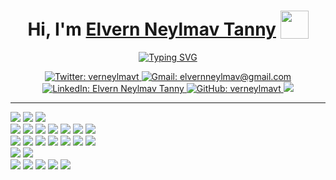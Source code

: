 <!--  -->
<h1 align="center">
    <b>
        Hi, I'm 
        <a href="https://verneylmavt.github.io/" target="_blank">Elvern Neylmav Tanny</a>
    </b>
    <img src="https://media.giphy.com/media/NfKnZceHRpkn2ziaNk/giphy.gif" width="45" style="vertical-align: -5px;">
</h1>
<!--  -->



<!--  -->
<p align="center">
    <a href="https://git.io/typing-svg"><img src="https://readme-typing-svg.demolab.com?font=Source+Code+Pro&weight=500&size=25&pause=1000&color=7bd4f1&center=true&vCenter=true&width=600&height=100&lines=Computer+Science+Student;Aspired+Machine+Learning+Engineer;AI+Enthusiast;Lifelong+Learner" alt="Typing SVG" />
    </a>
</p>
<!--  -->



<!--  -->
<p align="center">
    <!-- 
    <a href="https://verneylmavt.github.io/" target="blank">
        <img src="https://img.shields.io/badge/PERSONAL_WEBSITE-1D1B1F?style=for-the-badge&logo=medium&logoColor=white" alt="Personal Website: https://verneylmavt.github.io/" />
    </a>
    -->
    <a href="https://x.com/verneylmavt" target="_blank">
        <img src="https://img.shields.io/badge/TWITTER-000000?style=for-the-badge&logo=x&logoColor=white" alt="Twitter: verneylmavt" />
    </a>
    <a href="mailto:elvernneylmav@gmail.com" target="_blank">
        <img src="https://img.shields.io/badge/GMAIL-EA4335?style=for-the-badge&logo=gmail&logoColor=white" alt="Gmail: elvernneylmav@gmail.com"/>
    </a>
    <a href="https://www.linkedin.com/in/elvern-neylmav-t/" target="_blank">
        <img src="https://img.shields.io/badge/LINKEDIN-0A66C2?style=for-the-badge&logo=linkedin&logoColor=white" alt="LinkedIn: Elvern Neylmav Tanny"/>
    </a>
    <a href="https://github.com/verneylmavt" target="_blank">
        <img src="https://img.shields.io/badge/GITHUB-27005D?style=for-the-badge&logo=github&logoColor=white" alt="GitHub: verneylmavt"  />
    </a> 
    </a> 
    <a href="https://verneylogyt.streamlit.app/" target="_blank">
        <img src="https://img.shields.io/badge/ML MODELS COLLECTION-FF4B4B?style=for-the-badge&logo=streamlit&logoColor=white" />
    </a> 
</p>
<!--  -->
<hr>



<!--
- 🔭 I’m currently working on Personal Website

- 🌱 I’m currently learning Front-End Web Development

- 👯 I’m looking to collaborate on [<TO BE FILLED>](example.com)

- 🤝 I’m looking for help with [<TO BE FILLED>](example.com)

- 👨‍💻 All of my projects are available at [example.com](example.com)

- 💬 Ask me about **<TO BE FILLED>**

- 📫 How to reach me **elvernneylmav@gmail.com**

- 📄 Know about my experiences [example.com](example.com)

- ⚡ Fun fact **<TO BE FILLED>**
-->



<!--
<h3 align="left">Connect with me:</h3>
<p align="left">
<a href="https://twitter.com/verneylmavt" target="blank"><img align="center" src="https://raw.githubusercontent.com/rahuldkjain/github-profile-readme-generator/master/src/images/icons/Social/twitter.svg" alt="verneylmavt" height="30" width="40" /></a>
<a href="https://linkedin.com/in/elvern-neylmav-t" target="blank"><img align="center" src="https://raw.githubusercontent.com/rahuldkjain/github-profile-readme-generator/master/src/images/icons/Social/linked-in-alt.svg" alt="elvern-neylmav-t" height="30" width="40" /></a>
</p>
-->



<!--  -->
<!--
<h2 align="left">
    Languages & Tools
</h2>
-->
<!--  -->

<!--
<p align="left"> <a href="https://www.gnu.org/software/bash/" target="_blank" rel="noreferrer"> <img src="https://www.vectorlogo.zone/logos/gnu_bash/gnu_bash-icon.svg" alt="bash" width="40" height="40"/> </a> <a href="https://getbootstrap.com" target="_blank" rel="noreferrer"> <img src="https://raw.githubusercontent.com/devicons/devicon/master/icons/bootstrap/bootstrap-plain-wordmark.svg" alt="bootstrap" width="40" height="40"/> </a> <a href="https://www.cprogramming.com/" target="_blank" rel="noreferrer"> <img src="https://raw.githubusercontent.com/devicons/devicon/master/icons/c/c-original.svg" alt="c" width="40" height="40"/> </a> <a href="https://www.w3schools.com/css/" target="_blank" rel="noreferrer"> <img src="https://raw.githubusercontent.com/devicons/devicon/master/icons/css3/css3-original-wordmark.svg" alt="css3" width="40" height="40"/> </a> <a href="https://expressjs.com" target="_blank" rel="noreferrer"> <img src="https://raw.githubusercontent.com/devicons/devicon/master/icons/express/express-original-wordmark.svg" alt="express" width="40" height="40"/> </a> <a href="https://www.figma.com/" target="_blank" rel="noreferrer"> <img src="https://www.vectorlogo.zone/logos/figma/figma-icon.svg" alt="figma" width="40" height="40"/> </a> <a href="https://firebase.google.com/" target="_blank" rel="noreferrer"> <img src="https://www.vectorlogo.zone/logos/firebase/firebase-icon.svg" alt="firebase" width="40" height="40"/> </a> <a href="https://git-scm.com/" target="_blank" rel="noreferrer"> <img src="https://www.vectorlogo.zone/logos/git-scm/git-scm-icon.svg" alt="git" width="40" height="40"/> </a> <a href="https://www.w3.org/html/" target="_blank" rel="noreferrer"> <img src="https://raw.githubusercontent.com/devicons/devicon/master/icons/html5/html5-original-wordmark.svg" alt="html5" width="40" height="40"/> </a> <a href="https://ifttt.com/" target="_blank" rel="noreferrer"> <img src="https://www.vectorlogo.zone/logos/ifttt/ifttt-ar21.svg" alt="ifttt" width="40" height="40"/> </a> <a href="https://www.java.com" target="_blank" rel="noreferrer"> <img src="https://raw.githubusercontent.com/devicons/devicon/master/icons/java/java-original.svg" alt="java" width="40" height="40"/> </a> <a href="https://developer.mozilla.org/en-US/docs/Web/JavaScript" target="_blank" rel="noreferrer"> <img src="https://raw.githubusercontent.com/devicons/devicon/master/icons/javascript/javascript-original.svg" alt="javascript" width="40" height="40"/> </a> <a href="https://www.linux.org/" target="_blank" rel="noreferrer"> <img src="https://raw.githubusercontent.com/devicons/devicon/master/icons/linux/linux-original.svg" alt="linux" width="40" height="40"/> </a> <a href="https://www.mongodb.com/" target="_blank" rel="noreferrer"> <img src="https://raw.githubusercontent.com/devicons/devicon/master/icons/mongodb/mongodb-original-wordmark.svg" alt="mongodb" width="40" height="40"/> </a> <a href="https://www.mysql.com/" target="_blank" rel="noreferrer"> <img src="https://raw.githubusercontent.com/devicons/devicon/master/icons/mysql/mysql-original-wordmark.svg" alt="mysql" width="40" height="40"/> </a> <a href="https://nodejs.org" target="_blank" rel="noreferrer"> <img src="https://raw.githubusercontent.com/devicons/devicon/master/icons/nodejs/nodejs-original-wordmark.svg" alt="nodejs" width="40" height="40"/> </a> <a href="https://pandas.pydata.org/" target="_blank" rel="noreferrer"> <img src="https://raw.githubusercontent.com/devicons/devicon/2ae2a900d2f041da66e950e4d48052658d850630/icons/pandas/pandas-original.svg" alt="pandas" width="40" height="40"/> </a> <a href="https://www.python.org" target="_blank" rel="noreferrer"> <img src="https://raw.githubusercontent.com/devicons/devicon/master/icons/python/python-original.svg" alt="python" width="40" height="40"/> </a> <a href="https://pytorch.org/" target="_blank" rel="noreferrer"> <img src="https://www.vectorlogo.zone/logos/pytorch/pytorch-icon.svg" alt="pytorch" width="40" height="40"/> </a> <a href="https://reactjs.org/" target="_blank" rel="noreferrer"> <img src="https://raw.githubusercontent.com/devicons/devicon/master/icons/react/react-original-wordmark.svg" alt="react" width="40" height="40"/> </a> <a href="https://scikit-learn.org/" target="_blank" rel="noreferrer"> <img src="https://upload.wikimedia.org/wikipedia/commons/0/05/Scikit_learn_logo_small.svg" alt="scikit_learn" width="40" height="40"/> </a> <a href="https://seaborn.pydata.org/" target="_blank" rel="noreferrer"> <img src="https://seaborn.pydata.org/_images/logo-mark-lightbg.svg" alt="seaborn" width="40" height="40"/> </a> <a href="https://svelte.dev" target="_blank" rel="noreferrer"> <img src="https://upload.wikimedia.org/wikipedia/commons/1/1b/Svelte_Logo.svg" alt="svelte" width="40" height="40"/> </a> <a href="https://tailwindcss.com/" target="_blank" rel="noreferrer"> <img src="https://www.vectorlogo.zone/logos/tailwindcss/tailwindcss-icon.svg" alt="tailwind" width="40" height="40"/> </a> <a href="https://www.typescriptlang.org/" target="_blank" rel="noreferrer"> <img src="https://raw.githubusercontent.com/devicons/devicon/master/icons/typescript/typescript-original.svg" alt="typescript" width="40" height="40"/> </a> </p>
-->

<!--  -->
<p align="left">
    <img src="https://img.shields.io/badge/PYTHON-5168bd?style=for-the-badge&logo=python&logoColor=white"/>
    <img src="https://img.shields.io/badge/FLASK-8fd0d9?style=for-the-badge&logo=flask&logoColor=black"/>
    <img src="https://img.shields.io/badge/DJANGO-092E20?style=for-the-badge&logo=django&logoColor=white"/>
<!--     <img src="https://img.shields.io/badge/C-659bd3?style=for-the-badge&logo=c&logoColor=white"/> -->
    <br>
    <img src="https://img.shields.io/badge/NUMPY-013243?style=for-the-badge&logo=numpy&logoColor=white"/>
    <img src="https://img.shields.io/badge/PANDAS-150458?style=for-the-badge&logo=pandas&logoColor=white"/>
    <img src="https://img.shields.io/badge/MATPLOTLIB-e8ddab?style=for-the-badge&logo=matternet&logoColor=black"/>
<!--     <img src="https://img.shields.io/badge/SEABORN-7eb1bd?style=for-the-badge&logo=circle&logoColor=white"/> -->
    <img src="https://img.shields.io/badge/SCIKITLEARN-F7931E?style=for-the-badge&logo=scikitlearn&logoColor=white"/>
    <img src="https://img.shields.io/badge/XGBOOST-EE4C2C?style=for-the-badge&logo=boosty&logoColor=white"/>
    <img src="https://img.shields.io/badge/PYTORCH-df2027?style=for-the-badge&logo=pytorch&logoColor=white"/>
<!--     <img src="https://img.shields.io/badge/SPACY-09A3D5?style=for-the-badge&logo=spacy&logoColor=white"/> -->
<!--     <img src="https://img.shields.io/badge/GENSIM-7a9aef?style=for-the-badge&logo=circleci&logoColor=white"/> -->
    <img src="https://img.shields.io/badge/TRANSFORMERS-FFD21E?style=for-the-badge&logo=huggingface&logoColor=black"/>
<!--     <img src="https://img.shields.io/badge/OPTUNA-293e78?style=for-the-badge&logo=spinrilla&logoColor=white"/> -->
    <br>
<!--     <img src="https://img.shields.io/badge/FIGMA-a358ff?style=for-the-badge&logo=figma&logoColor=white"/> -->
    <img src="https://img.shields.io/badge/HTML-dd4b25?style=for-the-badge&logo=html5&logoColor=white"/>
    <img src="https://img.shields.io/badge/CSS-214ce5?style=for-the-badge&logo=css3&logoColor=white"/>
    <!-- <img src="https://img.shields.io/badge/TAILWIND-06B6D4?style=for-the-badge&logo=tailwindcss&logoColor=white"/> -->
    <img src="https://img.shields.io/badge/JAVASCRIPT-fcb040?style=for-the-badge&logo=javascript&logoColor=black"/>
<!--     <img src="https://img.shields.io/badge/TYPESCRIPT-3178C6?style=for-the-badge&logo=typescript&logoColor=white"/> -->
<!--     <img src="https://img.shields.io/badge/BOOTSTRAP-7952B3?style=for-the-badge&logo=bootstrap&logoColor=white"/> -->
    <img src="https://img.shields.io/badge/SVELTE-FF3E00?style=for-the-badge&logo=svelte&logoColor=white"/>
    <img src="https://img.shields.io/badge/REACT-7bd4f1?style=for-the-badge&logo=react&logoColor=black"/>
    <img src="https://img.shields.io/badge/NODE.JS-339933?style=for-the-badge&logo=nodedotjs&logoColor=white"/>
    <img src="https://img.shields.io/badge/EXPRESS.JS-000000?style=for-the-badge&logo=express&logoColor=white"/>
    <!-- <img src="https://img.shields.io/badge/FIREBASE-f68304?style=for-the-badge&logo=firebase&logoColor=white"/> -->
<!--     <br> -->
<!--     <img src="https://img.shields.io/badge/SPRING-6DB33F?style=for-the-badge&logo=spring&logoColor=white"/> -->
    <br>
<!--     <img src="https://img.shields.io/badge/JAVA-ed2025?style=for-the-badge&logo=coffeescript&logoColor=white"/> -->
    <img src="https://img.shields.io/badge/MYSQL-4479A1?style=for-the-badge&logo=mysql&logoColor=white"/>
    <img src="https://img.shields.io/badge/MONGODB-47A248?style=for-the-badge&logo=mongodb&logoColor=white"/>
    <br>
    <img src="https://img.shields.io/badge/GIT-f03c2e?style=for-the-badge&logo=git&logoColor=white"/>
    <img src="https://img.shields.io/badge/BASH-232c34?style=for-the-badge&logo=gnubash&logoColor=white"/>
    <img src="https://img.shields.io/badge/AWS-FF9900?style=for-the-badge&logo=amazonwebservices&logoColor=white"/>
    <img src="https://img.shields.io/badge/DOCKER-2396ed?style=for-the-badge&logo=docker&logoColor=white"/>
    <img src="https://img.shields.io/badge/KUBERNETES-316de6?style=for-the-badge&logo=kubernetes&logoColor=white"/>
</p>
<!--  -->



<!--  -->
<!-- <h2 align="left">
    Projects
</h2> -->
<!--  -->

<!--
<p>
    <img align="center" src="https://github-readme-stats.vercel.app/api/top-langs?username=verneylmavt&show_icons=true&locale=en&layout=compact" alt="verneylmavt" />
</p>
<p>&nbsp;
    <img align="center" src="https://github-readme-stats.vercel.app/api?username=verneylmavt&show_icons=true&locale=en" alt="verneylmavt" />
</p>
-->

<!--  -->
<!-- [![(10.020) Data Driven World & (10.022) Modelling Uncertainty - 2D Project](https://github-readme-stats.vercel.app/api/pin/?username=verneylmavt&repo=regression-food_security-py&border_color=7bd4f1&bg_color=0D1117&title_color=bddfff&text_color=8B949E&icon_color=38a0ff)](https://github.com/verneylmavt/regression-food_security-py) -->
<!-- [![(50.002) Computation Structures - 1D Project](https://github-readme-stats.vercel.app/api/pin/?username=50002-computation-structures&repo=5Heads&border_color=457BFF&bg_color=0D1117&title_color=C9D1D9&text_color=8B949E&icon_color=457BFF)](https://github.com/verneylmavt/regression-food_security-py) -->
<!-- [![(50.001) Introduction to Information Systems & Programming - 1D Project](https://github-readme-stats.vercel.app/api/pin/?username=nigelpoh&repo=Digital-Trail-App&border_color=7bd4f1&bg_color=0D1117&title_color=bddfff&text_color=8B949E&icon_color=38a0ff)](https://github.com/nigelpoh/Digital-Trail-App) -->
<!-- [![(50.003) Elements of Software Construction - 1D Project](https://github-readme-stats.vercel.app/api/pin/?username=DeProfessorA&repo=construct-software-wow&border_color=7bd4f1&bg_color=0D1117&title_color=bddfff&text_color=8B949E&icon_color=38a0ff)](https://github.com/DeProfessorA/construct-software-wow) -->
<!-- [![(50.007) Machine Learning - 1D Project](https://github-readme-stats.vercel.app/api/pin/?username=verneylmavt&repo=hmm-text_analysis-py&border_color=7bd4f1&bg_color=0D1117&title_color=bddfff&text_color=8B949E&icon_color=38a0ff)](https://github.com/verneylmavt/hmm-text_analysis-py) -->
<!--  -->


<!--  -->
<!--
<p align="center">
  <a href="https://github.com/verneylmavt">
    <img src="https://github-readme-streak-stats.herokuapp.com/?user=verneylmavt&theme=prussian&border=7bd4f1&background=0D1117"/>
  </a>
</p>

<p align="center">
  <a href="https://github.com/verneylmavt">
    <img src="https://github-profile-summary-cards.vercel.app/api/cards/profile-details?username=verneylmavt&theme=prussian&border=7F3FBF"/>
  </a>
</p>
-->
<!--  -->


<!--
<h1 align="center">
    <b>Happy Coding! </b>
    <img src="https://media.giphy.com/media/Y03L5F8T2j6eSy6xrP/giphy.gif" width="45" style="vertical-align: -5px;">
</h1>
-->
